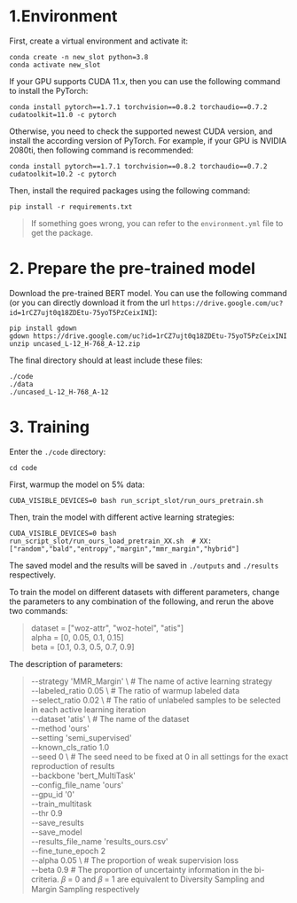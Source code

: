 # 1.Environment

First, create a virtual environment and activate it:

```
conda create -n new_slot python=3.8
conda activate new_slot
```

If your GPU supports CUDA 11.x, then you can use the following command to install the PyTorch:

```
conda install pytorch==1.7.1 torchvision==0.8.2 torchaudio==0.7.2 cudatoolkit=11.0 -c pytorch
```

Otherwise, you need to check the supported newest CUDA version, and install the according version of PyTorch. For example, if your GPU is NVIDIA 2080ti, then following command is recommended:

```
conda install pytorch==1.7.1 torchvision==0.8.2 torchaudio==0.7.2 cudatoolkit=10.2 -c pytorch
```

Then, install the required packages using the following command:

```
pip install -r requirements.txt
```

>If something goes wrong, you can refer to the `environment.yml` file to get the package.

# 2. Prepare the pre-trained model

Download the pre-trained BERT model. You can use the following command (or you can directly download it from the url `https://drive.google.com/uc?id=1rCZ7ujt0q18ZDEtu-75yoT5PzCeixINI`):
```
pip install gdown
gdown https://drive.google.com/uc?id=1rCZ7ujt0q18ZDEtu-75yoT5PzCeixINI
unzip uncased_L-12_H-768_A-12.zip
```

The final directory should at least include these files:
```
./code
./data
./uncased_L-12_H-768_A-12
```

# 3. Training

Enter the `./code` directory:
```
cd code
```

First, warmup the model on 5% data:

```
CUDA_VISIBLE_DEVICES=0 bash run_script_slot/run_ours_pretrain.sh 
```

Then, train the model with different active learning strategies:
```
CUDA_VISIBLE_DEVICES=0 bash run_script_slot/run_ours_load_pretrain_XX.sh  # XX:["random","bald","entropy","margin","mmr_margin","hybrid"]
```

The saved model and the results will be saved in `./outputs` and `./results` respectively.

To train the model on different datasets with different parameters, change the parameters to any combination of the following, and rerun the above two commands:
>dataset = ["woz-attr", "woz-hotel", "atis"] \
alpha = [0, 0.05, 0.1, 0.15] \
beta = [0.1, 0.3, 0.5, 0.7, 0.9] 

The description of parameters:
>--strategy 'MMR_Margin' \  # The name of active learning strategy \
--labeled_ratio 0.05 \  # The ratio of warmup labeled data \
--select_ratio 0.02 \  # The ratio of unlabeled samples to be selected in each active learning iteration \
--dataset 'atis' \  # The name of the dataset \
--method 'ours' \
--setting 'semi_supervised' \
--known_cls_ratio 1.0 \
--seed 0 \  # The seed need to be fixed at 0 in all settings for the exact reproduction of results \
--backbone 'bert_MultiTask' \
--config_file_name 'ours' \
--gpu_id '0' \
--train_multitask \
--thr 0.9 \
--save_results \
--save_model \
--results_file_name 'results_ours.csv' \
--fine_tune_epoch 2 \
--alpha 0.05 \  # The proportion of weak supervision loss \
--beta 0.9  #  The proportion of uncertainty information in the bi-criteria. 𝛽 = 0 and 𝛽 = 1 are equivalent to Diversity Sampling and Margin Sampling respectively
